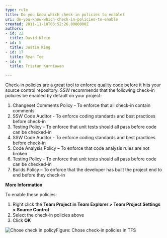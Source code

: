 ```yaml
---
type: rule
title: Do you know which check-in policies to enable?
uri: do-you-know-which-check-in-policies-to-enable
created: 2011-11-18T03:52:26.0000000Z
authors:
- id: 22
  title: David Klein
- id: 5
  title: Justin King
- id: 17
  title: Ryan Tee
- id: 6
  title: Tristan Kurniawan

---
```


 
Check-in policies are a great tool to enforce quality code before it hits your source control repository. SSW recommends that the following check-in policies be enabled by default on your project:
 
1. Changeset Comments Policy - To enforce that all check-in contain comments
2. SSW Code Auditor - To enforce coding standards and best practices before check-in
3. Testing Policy - To enforce that unit tests should all pass before code can be checked-in
4. SSW Code Auditor - To enforce coding standards and best practices before check-in
5. Code Analysis Policy – To enforce that code analysis rules are not broken
6. Testing Policy - To enforce that unit tests should all pass before code can be checked-in
7. Builds Policy – To enforce that the developer has built the project end to end before they check-in


**More Information**

To enable these policies:

1. Right click the **Team Project in Team Explorer &gt; Team Project Settings &gt; Source Control**
2. Select the check-in policies above
3. Click **OK**

![Chose check in policy](/TFS/RulesToBetterVersionControlwithTFS(AKASourceControl)/PublishingImages/SC_TFSCI.jpg)Figure: Chose check-in policies in TFS 
